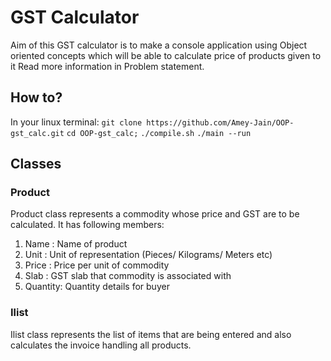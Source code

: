 
# GST Calculator
Aim of this GST calculator is to make a console application using Object oriented concepts which will be able to calculate price of products given to it Read more information in Problem statement.

## How to?
In your linux terminal: 
`git clone https://github.com/Amey-Jain/OOP-gst_calc.git`
`cd OOP-gst_calc;`
`./compile.sh`
`./main --run`

## Classes

### Product
Product class represents a commodity whose price and GST are to be calculated. It has following members:
1. Name : Name of product
2. Unit : Unit of representation (Pieces/ Kilograms/ Meters etc)
3. Price : Price per unit of commodity
4. Slab : GST slab that commodity is associated with
5. Quantity: Quantity details for buyer

### Ilist
Ilist class represents the list of items that are being entered and also calculates the invoice handling all products.
